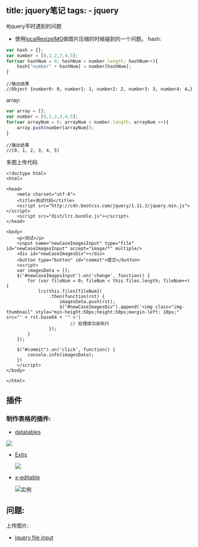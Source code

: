 title: jquery笔记
tags: 
    - jquery
---

#jquery平时遇到的问题

- 使用[localResizeIMG](https://github.com/think2011/localResizeIMG)做图片压缩的时候碰到的一个问题。
hash: 

```javascript
var hash = {};
var number = [0,1,2,3,4,5];
for(var hashNum = 0; hashNum < number.length; hashNum++){
    hash["number" + hashNum] = number[hashNum];
}
```
```console
//输出结果
//Object {number0: 0, number1: 1, number2: 2, number3: 3, number4: 4…}
```

array:

```javascript
var array = [];
var number = [0,1,2,3,4,5];
for(var arrayNum = 0; arrayNum < number.length; arrayNum ++){
    array.push(number[arrayNum]);
}
```
```console
//输出结果
//[0, 1, 2, 3, 4, 5]
```

多图上传代码

```
<!doctype html>
<html>

<head>
    <meta charset="utf-8">
    <title>测试代码</title>
    <script src="http://cdn.bootcss.com/jquery/1.11.3/jquery.min.js"></script>
    <script src="dist/lrz.bundle.js"></script>
</head>

<body>
    <p>测试</p>
    <input name="newCaseImagesInput" type="file" id="newCaseImagesInput" accept="image/*" multiple/>
    <div id="newCaseImagesDiv"></div>
    <button type="button" id="commit">提交</button>
    <script>
    var imagesData = [];
    $('#newCaseImagesInput').on('change', function() {
        for (var fileNum = 0; fileNum < this.files.length; fileNum++) {
            lrz(this.files[fileNum])
                .then(function(rst) {
                    imagesData.push(rst);
                    $("#newCaseImagesDiv").append('<img class="img-thumbnail" style="min-height:50px;height:50px;margin-left: 10px;" src="' + rst.base64 + '" >')
                        // 处理成功会执行
                });
        }
    });

    $("#commit").on('click', function() {
        console.info(imagesData);
    })
    </script>
</body>

</html>
```


## 插件

### 制作表格的插件: 

- [datatables](https://www.datatables.net/)  

![](http://i.imgur.com/i74NLwt.png)

- [Extjs](https://www.sencha.com/products/extjs/)

    ![](https://www.sencha.com/wp-content/uploads/2015/03/sencha-extjs-inline.png)

- [x-editable](https://vitalets.github.io/x-editable/) 

    ![实例](https://vitalets.github.io/x-editable/assets/img/bootstrap.png)
    
## 问题:

上传图片:
- [jquery file input](http://stackoverflow.com/questions/166221/how-can-i-upload-files-asynchronously)
